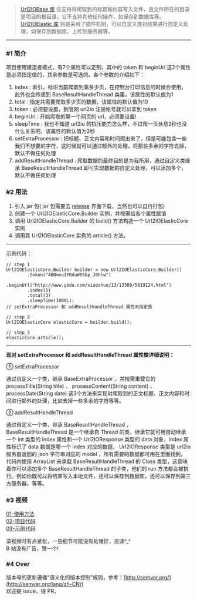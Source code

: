 > [Url2IOBase 库](https://github.com/xiaosongfu/Url2IOBase) 仅支持将爬取到的标题和内容写入文件，且文件所在的目录是项目的根目录，它不支持其他任何操作，如保存到数据库等。  
> [Url2IOElastic 库](https://github.com/xiaosongfu/Url2IOElastic) 则是采用了插件机制，可以自定义类对结果进行自定义处理，如保存到数据库、上传到服务器等。  

---  

### #1 简介  
项目使用建造者模式，有7个属性可以定制，其中的 token 和 beginUrl 这2个属性是必须指定值的，其余参数是可选的。各个参数的介绍如下：  
>  
1. index : 索引，标识当前爬取到第多少页，在控制台打印信息的时候会使用，此外也会传递到 BaseResultHandleThread 类里，该属性的默认值为1  
2. total : 指定共需要爬取多少页的数据，该属性的默认值为10  
3. token : 必须要设置，到官网 url2io 注册帐号就可以拿到 token  
4. beginUrl : 开始爬取的第一个网页的 url，必须要设置!    
5. sleepTime : 我也不知道 url2io 的抗压能力怎么样，不过爬一页休息2秒也没什么关系吧，该属性的默认值为2秒  
6. setExtraProcessor : 把标题、正文内容和时间爬出来了，但是可能包含一些我们不想要的字符，这时候就可以通过额外的处理，将那些多余的字符去掉，默认不做任何处理  
7. addResultHandleThread : 爬取数据的最终目的是为我所用，通过自定义类继承 BaseResultHandleThread 即可实现数据的自定义处理，可以添加多个，默认不做任何处理  

### #2 用法
>  
1. 引入 jar 包( jar 包需要去 [release](https://github.com/xiaosongfu/Url2IOElastic/releases) 界面下载，当然也可以自行打包)  
2. 创建一个 Url2IOElasticCore.Builder 实例，并按需给各个属性赋值  
3. 调用 Url2IOElasticCore.Builder 的 build() 方法构造一个 Url2IOElasticCore 实例  
4. 调用其 Url2IOElasticCore 实例的 article() 方法。  

---  
示例代码：  
```  
// step 1
Url2IOElasticCore.Builder builder = new Url2IOElasticCore.Builder()
        .token("4BNmeuIYRduW6S6p_J8hlw")
        .beginUrl("http://www.ybdu.com/xiaoshuo/13/13308/5819124.html")
        .index(1)
        .total(3)
        .sleepTime(1000L);
// setExtraProcessor 和 addResultHandleThread 属性未指定值

// step 2
Url2IOElasticCore elasticCore = builder.build();

// step 3
elasticCore.article();
```  

---  

**现对 setExtraProcessor 和 addResultHandleThread 属性做详细说明：**  

① setExtraProcessor  
>  
通过自定义一个类，继承 BaseExtraProcessor ，并按需重载它的 processTitle(String title) 、 processContent(String content) 、 processDate(String date) 这3个方法来实现对爬取到的正文标题、正文内容和时间进行额外的处理，比如去掉一些多余的字符等等。  


② addResultHandleThread  
>  
通过自定义一个类，继承 BaseResultHandleThread ， BaseResultHandleThread  是一个继承自 Thread 的类，继承它就可用自动继承 一个 int 类型的 index 属性和一个 Url2IOResponse 类型的 data 对象，index 属性标识了 data 数据是哪一个 index 对应的数据， Url2IOResponse 类型是 url2io 服务器返回的 json 字符串对应的 model ，所有需要的数据都可用在里面找到。  
代码内使用 ArrayList 来承载 BaseResultHandleThread 的 Class 类型，这意味着你可以添加多个 BaseResultHandleThread 的子类，他们的 run 方法都会被执行。例如你既可以将结果写入本地文件，还可以保存到数据库，还可以保存到第三方服务器，等等。

### #3 视频  
[01-使用方法](http://www.bilibili.com/video/av8393957/)  
[02-项目代码](http://www.bilibili.com/video/av8394018/)  
[03-示例代码](http://www.bilibili.com/video/av8395546/)  

录视频时有点紧张，一些细节可能没有处理好，见谅^_^    
B 站没有广告，赞一个!  

### #4 Over  
版本号的更新遵循“语义化的版本控制”规则，参考：[http://semver.org/](http://semver.org/lang/zh-CN/)  
欢迎提 issue，提 PR。  
